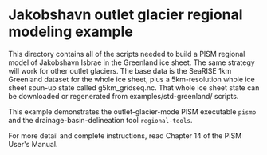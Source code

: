 Jakobshavn outlet glacier regional modeling example
=================

This directory contains all of the scripts needed to build a PISM regional model
of Jakobshavn Isbrae in the Greenland ice sheet.  The same strategy will work
for other outlet glaciers.  The base data is the SeaRISE 1km Greenland dataset
for the whole ice sheet, plus a 5km-resolution whole ice sheet spun-up state
called g5km_gridseq.nc.  That whole ice sheet state can be downloaded or
regenerated from examples/std-greenland/ scripts.

This example demonstrates the outlet-glacier-mode PISM executable `pismo`
and the drainage-basin-delineation tool `regional-tools`.

For more detail and complete instructions, read Chapter 14 of the PISM
User's Manual.

